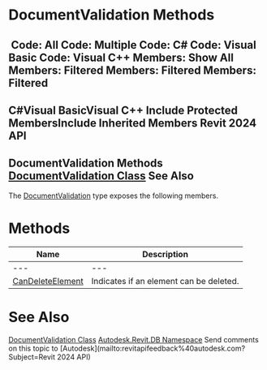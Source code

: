 # DocumentValidation Methods

﻿
 Code: All Code: Multiple Code: C# Code: Visual Basic Code: Visual C++  Members: Show All Members: Filtered Members: Filtered Members: Filtered   
---  
C#Visual BasicVisual C++
Include Protected MembersInclude Inherited Members
Revit 2024 API  
---  
DocumentValidation Methods  
[DocumentValidation Class](dc5c35f3-c58d-b7bd-de1b-46497dfb237e.md "DocumentValidation Class") See Also  
---  
The [DocumentValidation](dc5c35f3-c58d-b7bd-de1b-46497dfb237e.md "DocumentValidation Class") type exposes the following members.
# Methods
| Name | Description |
| --- | --- |
| --- | --- | --- |
| [CanDeleteElement](e9c8b6a3-5c37-a413-c1aa-c47f8f166a6c.md "CanDeleteElement Method") | Indicates if an element can be deleted. |

# See Also
[DocumentValidation Class](dc5c35f3-c58d-b7bd-de1b-46497dfb237e.md "DocumentValidation Class")
[Autodesk.Revit.DB Namespace](87546ba7-461b-c646-cbb1-2cb8f5bff8b2.md "Autodesk.Revit.DB Namespace")
Send comments on this topic to [Autodesk](mailto:revitapifeedback%40autodesk.com?Subject=Revit 2024 API)